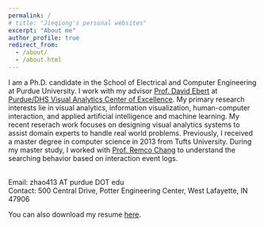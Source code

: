 ```yaml
---
permalink: /
# title: "Jieqiong's personal websites"
excerpt: "About me"
author_profile: true
redirect_from: 
  - /about/
  - /about.html
---
```

<!-- {: .text-justify} -->
I am a Ph.D. candidate in the School of Electrical and Computer Engineering at Purdue University. I work with my advisor [Prof. David Ebert](https://engineering.purdue.edu/~ebertd) at [Purdue/DHS Visual Analytics Center of Excellence](https://www.purdue.edu/discoverypark/vaccine/). My primary research interests lie in visual analytics, information visualization, human-computer interaction, and applied artificial intelligence and machine learning. My recent reserach work focuses on designing visual analytics systems to assist domain experts to handle real world problems. Previously, I received a master degree in computer science in 2013 from Tufts University. During my master study, I worked with [Prof. Remco Chang](https://www.cs.tufts.edu/~remco/) to understand the searching behavior based on interaction event logs.

<br>
Email: zhao413 AT purdue DOT edu <br>
Contact: 500 Central Drive, Potter Engineering Center, West Lafayette, IN 47906 <br>

You can also download my resume [here](/files/Resume_Jieqiong_Zhao.pdf).

